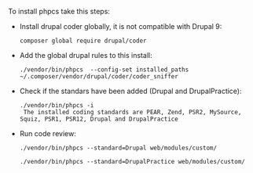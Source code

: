 To install phpcs take this steps:
* Install drupal coder globally, it is not compatible with Drupal 9:
    ```
    composer global require drupal/coder
    ```
* Add the global drupal rules to this install:
    ```
    ./vendor/bin/phpcs  --config-set installed_paths ~/.composer/vendor/drupal/coder/coder_sniffer
    ```
* Check if the standars have been added (Drupal and DrupalPractice):
    ```
    ./vendor/bin/phpcs -i
     The installed coding standards are PEAR, Zend, PSR2, MySource, Squiz, PSR1, PSR12, Drupal and DrupalPractice
    ```
* Run code review:
    ```
    ./vendor/bin/phpcs --standard=Drupal web/modules/custom/
    ```
    ```
    ./vendor/bin/phpcs --standard=DrupalPractice web/modules/custom/
    ```

